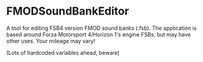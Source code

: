 # FMODSoundBankEditor
A tool for editing FSB4 version FMOD sound banks (.fsb). The application is based around Forza Motorsport 4/Horizon 1's engine FSBs, but may have other uses. Your mileage may vary!

(Lots of hardcoded variables ahead, beware)
